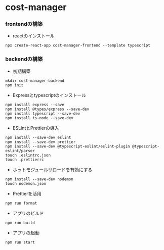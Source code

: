 # cost-manager
### frontendの構築
- reactのインストール
```code
npx create-react-app cost-manager-frontend --template typescript
```
### backendの構築
- 初期構築
```code
mkdir cost-manager-backend
npm init
```
- Expressとtypescriptのインストール
```code
npm install express --save
npm install @types/express --save-dev
npm install typescript --save-dev
npm install ts-node --save-dev
```

- ESLintとPrettierの導入
```code
npm install --save-dev eslint
npm install --save-dev prettier
npm install --save-dev @typescript-eslint/eslint-plugin @typescript-eslint/parser
touch .eslintrc.json
touch .prettierrc
```
- ホットモジュールリロードを有効にする
```
npm install --save-dev nodemon
touch nodemon.json
```
- Prettierを活用
```
npm run format
```
- アプリのビルド
```
npm run build
```
- アプリの起動
```
npm run start
```




